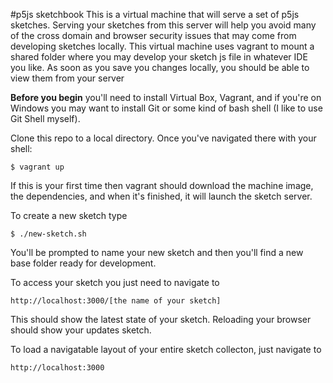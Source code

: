 #p5js sketchbook
This is a virtual machine that will serve a set of p5js sketches. Serving your sketches from this server will help you avoid many of the cross domain and browser security issues that may come from developing sketches locally. This virtual machine uses vagrant to mount a shared folder where you may develop your sketch js file in whatever IDE you like. As soon as you save you changes locally, you should be able to view them from your server

**Before you begin** you'll need to install Virtual Box, Vagrant, and if you're on Windows you may want to install Git or some kind of bash shell (I like to use Git Shell myself).

Clone this repo to a local directory. Once you've navigated there with your shell: 
```
$ vagrant up
```

If this is your first time then vagrant should download the machine image, the dependencies, and when it's finished, it will launch the sketch server.

To create a new sketch type 
```
$ ./new-sketch.sh
```

You'll be prompted to name your new sketch and then you'll find a new base folder ready for development.

To access your sketch you just need to navigate to 
```
http://localhost:3000/[the name of your sketch]
```
This should show the latest state of your sketch. Reloading your browser should show your updates sketch.

To load a navigatable layout of your entire sketch collecton, just navigate to
```
http://localhost:3000
```

